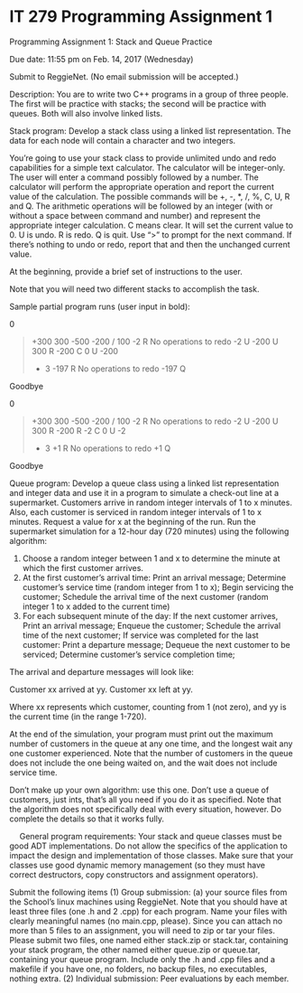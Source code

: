 IT 279 Programming Assignment 1
===============================
Programming Assignment 1:
Stack and Queue Practice

Due date: 11:55 pm on Feb. 14, 2017 (Wednesday)

Submit to ReggieNet. (No email submission will be accepted.)

Description:
You are to write two C++ programs in a group of three people.  The first will be practice with stacks; the second will be practice with queues.  Both will also involve linked lists.

Stack program: 
Develop a stack class using a linked list representation.  The data for each node will contain a character and two integers.

You’re going to use your stack class to provide unlimited undo and redo capabilities for a simple text calculator.  The calculator will be integer-only.  The user will enter a command possibly followed by a number.  The calculator will perform the appropriate operation and report the current value of the calculation.  The possible commands will be +, -, *, /, %, C, U, R and Q.  The arithmetic operations will be followed by an integer (with or without a space between command and number) and represent the appropriate integer calculation.  C means clear.  It will set the current value to 0.  U is undo.  R is redo.  Q is quit.  Use “>” to prompt for the next command.  If there’s nothing to undo or redo, report that and then the unchanged current value.

At the beginning, provide a brief set of instructions to the user.

Note that you will need two different stacks to accomplish the task.



















Sample partial program runs (user input in bold):

 
0
> +300
300
> -500
-200
>/ 100
-2
>R
No operations to redo
-2
>U
-200
>U
300
>R
-200
>C
0
>U
-200
>+ 3
-197
>R
No operations to redo
-197
>Q

Goodbye




0
> +300
300
> -500
-200
>/ 100
-2
>R
No operations to redo
-2
>U
-200
>U
300
>R
-200
>R
-2
>C
0
>U
-2
>+ 3
+1
>R
No operations to redo
+1
>Q

Goodbye

 



Queue program: 
Develop a queue class using a linked list representation and integer data and use it in a program to simulate a check-out line at a supermarket.  Customers arrive in random integer intervals of 1 to x minutes.
Also, each customer is serviced in random integer intervals of 1 to x minutes.  Request a value for x at the beginning of the run.  Run the supermarket simulation for a 12-hour day (720 minutes) using the following algorithm:
1.	Choose a random integer between 1 and x to determine the minute at which the first customer arrives.
2.	At the first customer’s arrival time:
Print an arrival message;
Determine customer’s service time (random integer from 1 to x);
Begin servicing the customer;
Schedule the arrival time of the next customer (random integer 1 to x added to the current time)
3.	For each subsequent minute of the day:
If the next customer arrives,
     Print an arrival message;
     Enqueue the customer;
     Schedule the arrival time of the next customer;
If service was completed for the last customer:
     Print a departure message;
     Dequeue the next customer to be serviced;
     Determine customer’s service completion time;

The arrival and departure messages will look like:

Customer xx arrived at yy.
Customer xx left at yy.

Where xx represents which customer, counting from 1 (not zero), and yy is the current time (in the range 1-720).

At the end of the simulation, your program must print out the maximum number of customers in the queue at any one time, and the longest wait any one customer experienced.
Note that the number of customers in the queue does not include the one being waited on, and the wait does not include service time.

Don’t make up your own algorithm: use this one.  Don’t use a queue of customers, just ints, that’s all you need if you do it as specified.  Note that the algorithm does not specifically deal with every situation, however.
Do complete the details so that it works fully.

 
General program requirements:
Your stack and queue classes must be good ADT implementations.
Do not allow the specifics of the application to impact the design and implementation of those classes.
Make sure that your classes use good dynamic memory management (so they must have correct destructors, copy constructors and assignment operators).

Submit the following items
(1)	Group submission: (a) your source files from the School’s linux machines using ReggieNet.  Note that you should have at least three files (one .h and 2 .cpp) for each program.  Name your files with clearly meaningful names (no main.cpp, please).  Since you can attach no more than 5 files to an assignment, you will need to zip or tar your files.  Please submit two files, one named either stack.zip or stack.tar, containing your stack program, the other named either queue.zip or queue.tar, containing your queue program.  Include only the .h and .cpp files and a makefile if you have one, no folders, no backup files, no executables, nothing extra.
(2)	Individual submission: Peer evaluations by each member.

